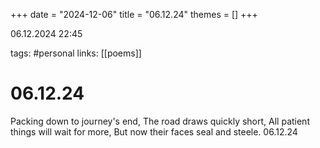 +++
date = "2024-12-06"
title = "06.12.24"
themes = []
+++

06.12.2024 22:45

tags: #personal
links: [[poems]]

# 06.12.24

Packing down to journey's end,
The road draws quickly short,
All patient things will wait for more,
But now their faces seal and steele.
06.12.24

